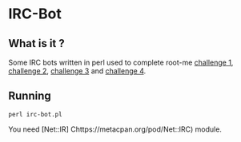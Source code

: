 # IRC-Bot

## What is it ?

Some IRC bots written in perl used to complete root-me [challenge 1](https://www.root-me.org/fr/Challenges/Programmation/IRC-Retour-au-college), [challenge 2](https://www.root-me.org/fr/Challenges/Programmation/IRC-Chaine-encodee), [challenge 3](https://www.root-me.org/fr/Challenges/Programmation/IRC-La-Roue-Romaine) and [challenge 4](https://www.root-me.org/fr/Challenges/Programmation/IRC-Uncompress-me).

## Running 

```perl irc-bot.pl```

You need [Net::IR] Chttps://metacpan.org/pod/Net::IRC) module.
